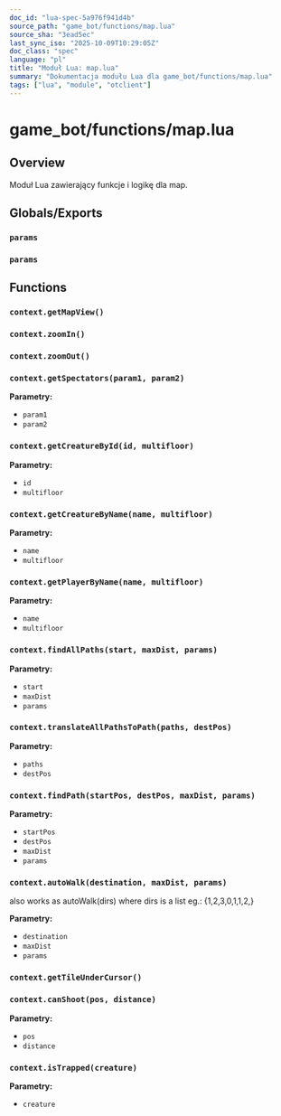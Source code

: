 ```yaml
---
doc_id: "lua-spec-5a976f941d4b"
source_path: "game_bot/functions/map.lua"
source_sha: "3ead5ec"
last_sync_iso: "2025-10-09T10:29:05Z"
doc_class: "spec"
language: "pl"
title: "Moduł Lua: map.lua"
summary: "Dokumentacja modułu Lua dla game_bot/functions/map.lua"
tags: ["lua", "module", "otclient"]
---
```


# game_bot/functions/map.lua

## Overview

Moduł Lua zawierający funkcje i logikę dla map.

## Globals/Exports

### `params`

### `params`

## Functions

### `context.getMapView()`

### `context.zoomIn()`

### `context.zoomOut()`

### `context.getSpectators(param1, param2)`

**Parametry:**

- `param1`
- `param2`

### `context.getCreatureById(id, multifloor)`

**Parametry:**

- `id`
- `multifloor`

### `context.getCreatureByName(name, multifloor)`

**Parametry:**

- `name`
- `multifloor`

### `context.getPlayerByName(name, multifloor)`

**Parametry:**

- `name`
- `multifloor`

### `context.findAllPaths(start, maxDist, params)`

**Parametry:**

- `start`
- `maxDist`
- `params`

### `context.translateAllPathsToPath(paths, destPos)`

**Parametry:**

- `paths`
- `destPos`

### `context.findPath(startPos, destPos, maxDist, params)`

**Parametry:**

- `startPos`
- `destPos`
- `maxDist`
- `params`

### `context.autoWalk(destination, maxDist, params)`

also works as autoWalk(dirs) where dirs is a list eg.: {1,2,3,0,1,1,2,}

**Parametry:**

- `destination`
- `maxDist`
- `params`

### `context.getTileUnderCursor()`

### `context.canShoot(pos, distance)`

**Parametry:**

- `pos`
- `distance`

### `context.isTrapped(creature)`

**Parametry:**

- `creature`
